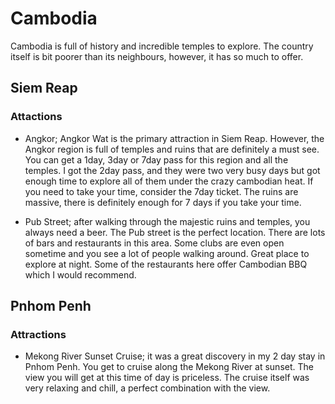 # Cambodia
Cambodia is full of history and incredible temples to explore. The country itself is bit poorer than its neighbours, however, it has so much to offer. 

## Siem Reap
### Attactions
- Angkor; Angkor Wat is the primary attraction in Siem Reap. However, the Angkor region is full of temples and ruins that are definitely a must see. You can get a 1day, 3day or 7day pass for this region and all the temples. I got the 2day pass, and they were two very busy days but got enough time to explore all of them under the crazy cambodian heat. If you need to take your time, consider the 7day ticket. The ruins are massive, there is definitely enough for 7 days if you take your time.

- Pub Street; after walking through the majestic ruins and temples, you always need a beer. The Pub street is the perfect location. There are lots of bars and restaurants in this area. Some clubs are even open sometime and you see a lot of people walking around. Great place to explore at night. Some of the restaurants here offer Cambodian BBQ which I would recommend.

## Pnhom Penh
### Attractions
- Mekong River Sunset Cruise; it was a great discovery in my 2 day stay in Pnhom Penh. You get to cruise along the Mekong River at sunset. The view you will get at this time of day is priceless. The cruise itself was very relaxing and chill, a perfect combination with the view.

